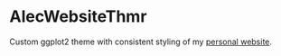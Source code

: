 
# AlecWebsiteThmr

Custom ggplot2 theme with consistent styling of my [personal
website](https://alecstashevsky.com).
